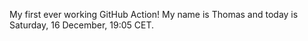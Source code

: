 My first ever working GitHub Action!
My name is Thomas and today is Saturday, 16 December, 19:05 CET. 
